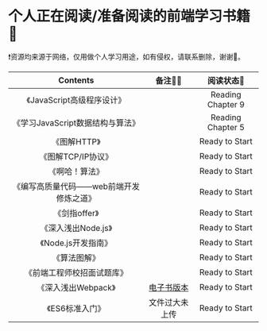 # 个人正在阅读/准备阅读的前端学习书籍📖
❗️资源均来源于网络，仅用做个人学习用途，如有侵权，请联系删除，谢谢🦀️。

|                Contents                 |                   备注✍🏻                   |     阅读状态🎯     |
| :-------------------------------------: | :----------------------------------------: | :---------------: |
|       《JavaScript高级程序设计》        |                                            | Reading Chapter 9 |
|    《学习JavaScript数据结构与算法》     |                                            | Reading Chapter 5 |
|              《图解HTTP》               |                                            |  Ready to Start   |
|           《图解TCP/IP协议》            |                                            |  Ready to Start   |
|             《啊哈！算法》              |                                            |  Ready to Start   |
| 《编写高质量代码——web前端开发修炼之道》 |                                            |  Ready to Start   |
|              《剑指offer》              |                                            |  Ready to Start   |
|           《深入浅出Node.js》           |                                            |  Ready to Start   |
|           《Node.js开发指南》           |                                            |  Ready to Start   |
|              《算法图解》               |                                            |  Ready to Start   |
|       《前端工程师校招面试题库》        |                                            |  Ready to Start   |
|           《深入浅出Webpack》           | [电子书版本](https://webpack.wuhaolin.cn/) |  Ready to Start   |
|             《ES6标准入门》             |               文件过大未上传               |  Ready to Start   |

